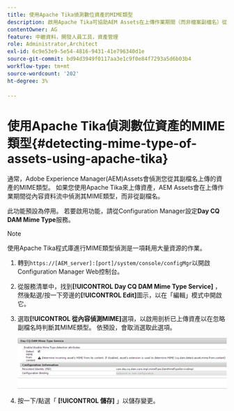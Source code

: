 ```yaml
---
title: 使用Apache Tika偵測數位資產的MIME類型
description: 啟用Apache Tika可協助AEM Assets在上傳作業期間（而非檔案副檔名）從內容資料流偵測資產的MIME類型。
contentOwner: AG
feature: 中繼資料，開發人員工具，資產管理
role: Administrator,Architect
exl-id: 6c9e53e9-5e54-4816-9431-41e796340d1e
source-git-commit: bd94d3949f0117aa3e1c9f0e84f7293a5d6b03b4
workflow-type: tm+mt
source-wordcount: '202'
ht-degree: 3%

---
```


# 使用Apache Tika偵測數位資產的MIME類型{#detecting-mime-type-of-assets-using-apache-tika}

通常，Adobe Experience Manager(AEM)Assets會偵測您從其副檔名上傳的資產的MIME類型。 如果您使用Apache Tika來上傳資產，AEM Assets會在上傳作業期間從內容資料流中偵測其MIME類型，而非從副檔名。

此功能預設為停用。 若要啟用功能，請從Configuration Manager設定&#x200B;**Day CQ DAM Mime Type**&#x200B;服務。

>[!NOTE]
>
>使用Apache Tika程式庫進行MIME類型偵測是一項耗用大量資源的作業。

1. 轉到`https://[AEM_server]:[port]/system/console/configMgr`以開啟Configuration Manager Web控制台。
1. 從服務清單中，找到&#x200B;**[!UICONTROL Day CQ DAM Mime Type Service]** ，然後點選/按一下旁邊的&#x200B;**[!UICONTROL Edit]**&#x200B;圖示，以在「編輯」模式中開啟它。

1. 選取&#x200B;**[!UICONTROL 從內容偵測MIME]**&#x200B;選項，以啟用剖析已上傳資產以在忽略副檔名時判斷其MIME類型。 依預設，會取消選取此選項。

   ![chlimage_1-333](assets/chlimage_1-333.png)

1. 按一下/點選「 **[!UICONTROL 儲存]** 」以儲存變更。
